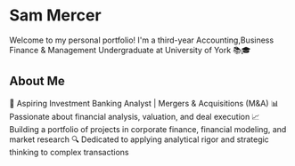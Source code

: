 # Sam Mercer
Welcome to my personal portfolio! I'm a third-year Accounting,Business Finance & Management Undergraduate at University of York 📚🎓

## About Me
💼 Aspiring Investment Banking Analyst | Mergers &amp; Acquisitions (M&amp;A) 
📊 Passionate about financial analysis, valuation, and deal execution 
📈 Building a portfolio of projects in corporate finance, financial modeling, and market research 
🔍 Dedicated to applying analytical rigor and strategic thinking to complex transactions

